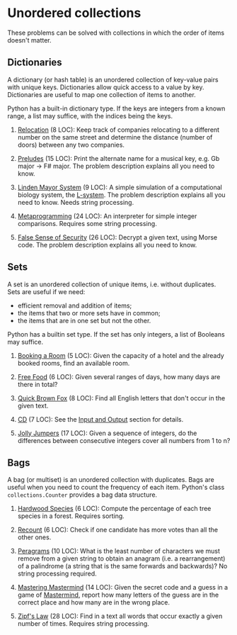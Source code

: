 # Unordered collections

These problems can be solved with collections
in which the order of items doesn't matter.

## Dictionaries

A dictionary (or hash table) is an unordered collection of key-value pairs
with unique keys. Dictionaries allow quick access to a value by key.
Dictionaries are useful to map one collection of items to another.

Python has a built-in dictionary type.
If the keys are integers from a known range, a list may suffice,
with the indices being the keys.

1. [Relocation](https://open.kattis.com/problems/relocation) (8 LOC):
   Keep track of companies relocating to a different number on the same street
   and determine the distance (number of doors) between any two companies.

1. [Preludes](https://open.kattis.com/problems/chopin) (15 LOC):
   Print the alternate name for a musical key, e.g. Gb major -> F# major.
   The problem description explains all you need to know.

1. [Linden Mayor System](https://open.kattis.com/problems/lindenmayorsystem)
   (9 LOC):  A simple simulation of a computational biology system, the
   [L-system](https://en.wikipedia.org/wiki/L-system).
   The problem description explains all you need to know.
   Needs string processing.

1. [Metaprogramming](https://open.kattis.com/problems/metaprogramming)
   (24 LOC):  An interpreter for simple integer comparisons.
   Requires some string processing.

1. [False Sense of Security](https://open.kattis.com/problems/falsesecurity)
   (26 LOC):  Decrypt a given text, using Morse code.
   The problem description explains all you need to know.

## Sets

A set is an unordered collection of unique items, i.e. without duplicates.
Sets are useful if we need:
- efficient removal and addition of items;
- the items that two or more sets have in common;
- the items that are in one set but not the other.

Python has a builtin set type.
If the set has only integers, a list of Booleans may suffice.

1. [Booking a Room](https://open.kattis.com/problems/bookingaroom) (5 LOC):
   Given the capacity of a hotel and the already booked rooms,
   find an available room.

1. [Free Food](https://open.kattis.com/problems/freefood) (6 LOC):
   Given several ranges of days, how many days are there in total?

1. [Quick Brown Fox](https://open.kattis.com/problems/quickbrownfox) (8 LOC):
   Find all English letters that don't occur in the given text.

1. [CD](https://open.kattis.com/problems/cd) (7 LOC):
   See the [Input and Output](input.md) section for details.

1. [Jolly Jumpers](https://open.kattis.com/problems/jollyjumpers) (17 LOC):
   Given a sequence of integers, do the differences between consecutive integers
   cover all numbers from 1 to n?

## Bags

A bag (or multiset) is an unordered collection with duplicates.
Bags are useful when you need to count the frequency of each item.
Python's class `collections.Counter` provides a bag data structure.

1. [Hardwood Species](https://open.kattis.com/problems/hardwoodspecies) (6 LOC):
   Compute the percentage of each tree species in a forest. Requires sorting.

1. [Recount](https://open.kattis.com/problems/recount) (6 LOC):
   Check if one candidate has more votes than all the other ones.

1. [Peragrams](https://open.kattis.com/problems/peragrams) (10 LOC):
   What is the least number of characters we must remove from a given string to
   obtain an anagram (i.e. a rearrangement) of a palindrome (a string that is
       the same forwards and backwards)? No string processing required.

1. [Mastering Mastermind](https://open.kattis.com/problems/mastermind) (14 LOC):
   Given the secret code and a guess in a game of [Mastermind](https://en.wikipedia.org/wiki/Mastermind_(board_game)),
   report how many letters of the guess are in the correct place
   and how many are in the wrong place.

1. [Zipf's Law](https://open.kattis.com/problems/zipfslaw) (28 LOC):
   Find in a text all words that occur exactly a given number of times.
   Requires string processing.
